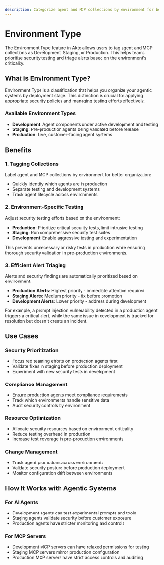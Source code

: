 ```yaml
---
description: Categorize agent and MCP collections by environment for better security management and testing prioritization.
---
```


# Environment Type

The Environment Type feature in Akto allows users to tag agent and MCP collections as Development, Staging, or Production. This helps teams prioritize security testing and triage alerts based on the environment's criticality.

## What is Environment Type?

Environment Type is a classification that helps you organize your agentic systems by deployment stage. This distinction is crucial for applying appropriate security policies and managing testing efforts effectively.

### Available Environment Types

- **Development**: Agent components under active development and testing
- **Staging**: Pre-production agents being validated before release
- **Production**: Live, customer-facing agent systems

## Benefits

### 1. Tagging Collections

Label agent and MCP collections by environment for better organization:
- Quickly identify which agents are in production
- Separate testing and development systems
- Track agent lifecycle across environments

### 2. Environment-Specific Testing

Adjust security testing efforts based on the environment:
- **Production**: Prioritize critical security tests, limit intrusive testing
- **Staging**: Run comprehensive security test suites
- **Development**: Enable aggressive testing and experimentation

This prevents unnecessary or risky tests in production while ensuring thorough security validation in pre-production environments.

### 3. Efficient Alert Triaging

Alerts and security findings are automatically prioritized based on environment:
- **Production Alerts**: Highest priority - immediate attention required
- **Staging Alerts**: Medium priority - fix before promotion
- **Development Alerts**: Lower priority - address during development

For example, a prompt injection vulnerability detected in a production agent triggers a critical alert, while the same issue in development is tracked for resolution but doesn't create an incident.

## Use Cases

### Security Prioritization

- Focus red teaming efforts on production agents first
- Validate fixes in staging before production deployment
- Experiment with new security tests in development

### Compliance Management

- Ensure production agents meet compliance requirements
- Track which environments handle sensitive data
- Audit security controls by environment

### Resource Optimization

- Allocate security resources based on environment criticality
- Reduce testing overhead in production
- Increase test coverage in pre-production environments

### Change Management

- Track agent promotions across environments
- Validate security posture before production deployment
- Monitor configuration drift between environments

## How It Works with Agentic Systems

### For AI Agents

- Development agents can test experimental prompts and tools
- Staging agents validate security before customer exposure
- Production agents have stricter monitoring and controls

### For MCP Servers

- Development MCP servers can have relaxed permissions for testing
- Staging MCP servers mirror production configuration
- Production MCP servers have strict access controls and auditing


